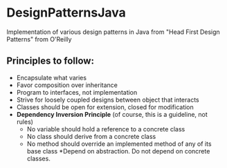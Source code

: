# DesignPatternsJava
Implementation of various design patterns in Java from "Head First Design Patterns" from O'Reilly

## Principles to follow:

* Encapsulate what varies
* Favor composition over inheritance
* Program to interfaces, not implementation
* Strive for loosely coupled designs between object that interacts
* Classes should be open for extension, closed for modification
* **Dependency Inversion Principle** (of course, this is a guideline, not rules)
  - No variable should hold a reference to a concrete class
  - No class should derive from a concrete class
  - No method should override an implemented method of any of its base class
*Depend on abstraction. Do not depend on concrete classes.
